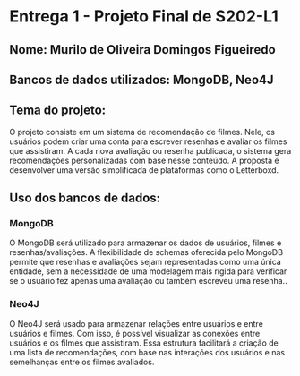# Entrega 1 - Projeto Final de S202-L1

## Nome: Murilo de Oliveira Domingos Figueiredo

## Bancos de dados utilizados: MongoDB, Neo4J

## Tema do projeto:
O projeto consiste em um sistema de recomendação de filmes. Nele, os usuários podem criar uma conta para escrever resenhas e avaliar os filmes que assistiram. A cada nova avaliação ou resenha publicada, o sistema gera recomendações personalizadas com base nesse conteúdo. A proposta é desenvolver uma versão simplificada de plataformas como o Letterboxd.

## Uso dos bancos de dados:
### MongoDB
O MongoDB será utilizado para armazenar os dados de usuários, filmes e resenhas/avaliações. A flexibilidade de schemas oferecida pelo MongoDB permite que resenhas e avaliações sejam representadas como uma única entidade, sem a necessidade de uma modelagem mais rígida para verificar se o usuário fez apenas uma avaliação ou também escreveu uma resenha..

### Neo4J
O Neo4J será usado para armazenar relações entre usuários e entre usuários e filmes. Com isso, é possível visualizar as conexões entre usuários e os filmes que assistiram. Essa estrutura facilitará a criação de uma lista de recomendações, com base nas interações dos usuários e nas semelhanças entre os filmes avaliados. 